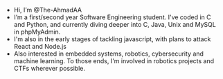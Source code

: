 - Hi, I’m @The-AhmadAA
- I’m a first/second year Software Engineering student. I've coded in C and Python, and currently diving deeper into C, Java, Unix and MySQL in phpMyAdmin.
- I'm also in the early stages of tackling javascript, with plans to attack React and Node.js
- Also interested in embedded systems, robotics, cybersecurity and machine learning. To those ends, I'm involved in robotics projects and CTFs wherever possible.

<!---
The-AhmadAA/The-AhmadAA is a ✨ special ✨ repository because its `README.md` (this file) appears on your GitHub profile.
You can click the Preview link to take a look at your changes.
--->

